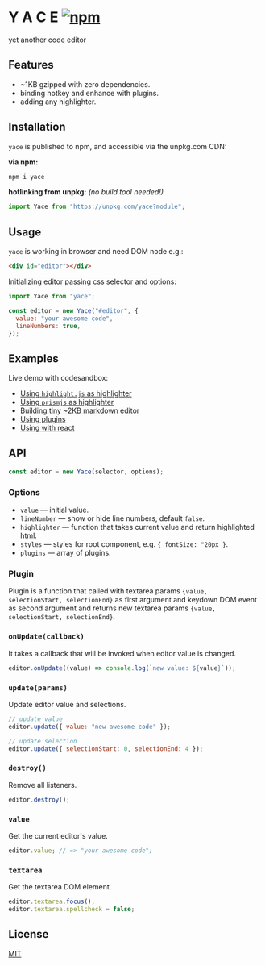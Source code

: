 # Y A C E [![npm](https://badgen.net/npm/v/yace/?color=gray&cache=300)](https://www.npmjs.com/package/yace)

yet another code editor

## Features

- ~1KB gzipped with zero dependencies.
- binding hotkey and enhance with plugins.
- adding any highlighter.

## Installation

`yace` is published to npm, and accessible via the unpkg.com CDN:

**via npm:**

```bash
npm i yace
```

**hotlinking from unpkg:** _(no build tool needed!)_

```js
import Yace from "https://unpkg.com/yace?module";
```

## Usage

`yace` is working in browser and need DOM node e.g.:

```html
<div id="editor"></div>
```

Initializing editor passing css selector and options:

```js
import Yace from "yace";

const editor = new Yace("#editor", {
  value: "your awesome code",
  lineNumbers: true,
});
```

## Examples

Live demo with codesandbox:

- [Using `highlight.js` as highlighter](https://codesandbox.io/s/yace-highlightjs-jvqp0)
- [Using `prismjs` as highlighter](https://codesandbox.io/s/yace-prismjs-gnjty)
- [Building tiny ~2KB markdown editor](https://codesandbox.io/s/yace-mdhl-ftdr4)
- [Using plugins](https://codesandbox.io/s/yace-plugins-m3uzv)
- [Using with react](https://codesandbox.io/s/yace-react-4cwly)

## API

```js
const editor = new Yace(selector, options);
```

### Options

- `value` — initial value.
- `lineNumber` — show or hide line numbers, default `false`.
- `highlighter` — function that takes current value and return highlighted html.
- `styles` — styles for root component, e.g. `{ fontSize: "20px }`.
- `plugins` — array of plugins.

### Plugin

Plugin is a function that called with textarea params `{value, selectionStart, selectionEnd}` as first argument and keydown DOM event as second argument and returns new textarea params `{value, selectionStart, selectionEnd}`.

### `onUpdate(callback)`

It takes a callback that will be invoked when editor value is changed.

```js
editor.onUpdate((value) => console.log(`new value: ${value}`));
```

### `update(params)`

Update editor value and selections.

```js
// update value
editor.update({ value: "new awesome code" });

// update selection
editor.update({ selectionStart: 0, selectionEnd: 4 });
```

### `destroy()`

Remove all listeners.

```js
editor.destroy();
```

### `value`

Get the current editor's value.

```js
editor.value; // => "your awesome code";
```

### `textarea`

Get the textarea DOM element.

```js
editor.textarea.focus();
editor.textarea.spellcheck = false;
```

## License

[MIT](/LICENSE)
